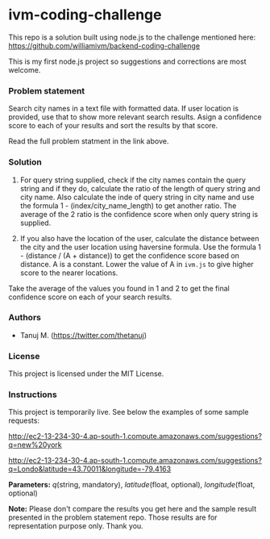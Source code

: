 # ivm-coding-challenge
This repo is a solution built using node.js to the challenge mentioned here: https://github.com/williamivm/backend-coding-challenge

This is my first node.js project so suggestions and corrections are most welcome.

### Problem statement
Search city names in a text file with formatted data. If user location is provided, use that to show more relevant search results. Asign a confidence score to each of your results and sort the results by that score.

Read the full problem statment in the link above.

### Solution
1. For query string supplied, check if the city names contain the query string and if they do, calculate the ratio of the length of query string and city name. Also calculate the inde of query string in city name and use the formula 1 - (index/city_name_length) to get another ratio.
The average of the 2 ratio is the confidence score when only query string is supplied.

2. If you also have the location of the user, calculate the distance between the city and the user location using haversine formula. Use the formula 1 - (distance / (A + distance)) to get the confidence score based on distance. A is a constant. Lower the value of A in `ivm.js` to give higher score to the nearer locations.

Take the average of the values you found in 1 and 2 to get the final confidence score on each of your search results.

### Authors

* Tanuj M. (https://twitter.com/thetanuj)

### License

This project is licensed under the MIT License.

### Instructions

This project is temporarily live. See below the examples of some sample requests:

http://ec2-13-234-30-4.ap-south-1.compute.amazonaws.com/suggestions?q=new%20york

http://ec2-13-234-30-4.ap-south-1.compute.amazonaws.com/suggestions?q=Londo&latitude=43.70011&longitude=-79.4163

**Parameters:** *q*(string, mandatory), *latitude*(float, optional), *longitude*(float, optional)

**Note:** Please don't compare the results you get here and the sample result presented in the problem statement repo. Those results are for representation purpose only. Thank you.
